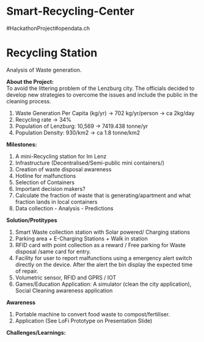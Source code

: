 # Smart-Recycling-Center
#HackathonProject#opendata.ch


# Recycling Station
Analysis of Waste generation.

**About the Project:** <br>
To avoid the littering problem of the Lenzburg city. The officials decided to develop new strategies to overcome the issues and include the public in the cleaning process. <br>
1. Waste Generation Per Capita (kg/yr) → 702 kg/yr/person → ca 2kg/day
2. Recycling rate → 34% 
3. Population of Lenzburg: 10,569 → 7419.438 tonne/yr
4. Population Density: 930/km2  → ca 1.8 tonne/km2

**Milestones:** <br>
1. A mini-Recycling station for Im Lenz
2. Infrastructure (Decentralised/Semi-public mini containers/)
3. Creation of waste disposal awareness
4. Hotline for malfunctions
5. Selection of Containers
6. Important decision makers?
7. Calculate the fraction of waste that is generating/apartment and what fraction lands in local containers
8. Data collection - Analysis - Predictions

**Solution/Protitypes** <br>
1. Smart Waste collection station with Solar powered/ Charging stations
2. Parking area + E-Charging Stations + Walk in station
3. RFID card with point collection as a reward / Free parking for Waste disposal /same card for entry.
4. Facility for user to report malfunctions using a emergency alert switch directly on the device. After the alert the bin display the expected time of repair. 
5. Volumetric sensor, RFID and GPRS / IOT
6. Games/Education Application: A simulator (clean the city application), Social Cleaning awareness application

 
**Awareness** <br>
  1. Portable machine to convert food waste to compost/fertiliser. <br>  
  2. Application (See LoFi Prototype on Presentation Slide)
  
**Challenges/Learnings:** <br>




